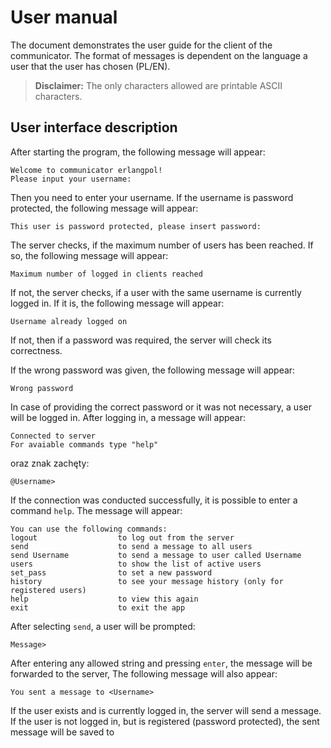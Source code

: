 # User manual

The document demonstrates the user guide for the client of the communicator. The format of messages is dependent on the language a user that the user has chosen (PL/EN).
>**Disclaimer:** The only characters allowed are printable ASCII characters.

## User interface description

After starting the program, the following message will appear:

```
Welcome to communicator erlangpol!
Please input your username:
``` 

Then you need to enter your username.
If the username is password protected, the following message will appear:

```
This user is password protected, please insert password:
```

The server checks, if the maximum number of users has been reached. If so, the following message will appear:

```
Maximum number of logged in clients reached
```

If not, the server checks, if a user with the same username is currently logged in. If it is, the following message will appear:

```
Username already logged on
```

If not, then if a password was required, the server will check its correctness.

If the wrong password was given, the following message will appear:

```
Wrong password
```

In case of providing the correct password or it was not necessary, a user will be logged in.
After logging in, a message will appear:

```
Connected to server
For avaiable commands type "help"
```
oraz znak zachęty:

```
@Username>
```

If the connection was conducted successfully, it is possible to enter a command `help`. The message will appear:

```
You can use the following commands:
logout                  to log out from the server
send                    to send a message to all users
send Username           to send a message to user called Username
users                   to show the list of active users
set_pass                to set a new password
history                 to see your message history (only for registered users)
help                    to view this again
exit                    to exit the app
```

After selecting `send`, a user will be prompted: 

```
Message>
```

After entering any allowed string and pressing `enter`, the message will be forwarded to the server,  The following message will also appear:

```
You sent a message to <Username>
```

If the user <Username> exists and is currently logged in, the server will send a message. If the user <Username> is not logged in, but is registered (password protected), the sent message will be saved to 